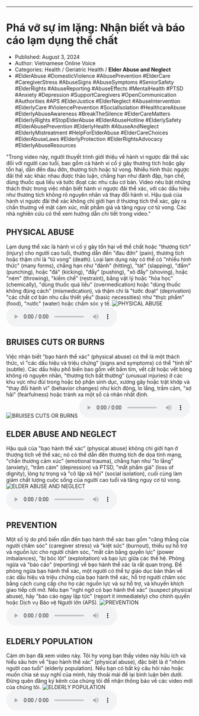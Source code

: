 
---

# Phá vỡ sự im lặng: Nhận biết và báo cáo lạm dụng thể chất

- Published: August 3, 2024
- Author: Vietnamese Online Voice
- Categories: Health / Geriatric Health / **Elder Abuse and Neglect**
- #ElderAbuse #DomesticViolence #AbusePrevention #ElderCare #CaregiverStress #AbuseSigns #AbuseSymptoms #SeniorSafety #ElderRights #AbuseReporting #AbuseEffects #MentalHealth #PTSD #Anxiety #Depression #SupportCaregivers #OpenCommunication #Authorities #APS #ElderJustice #ElderNeglect #AbuseIntervention #ElderlyCare #ViolencePrevention #SocialIsolation #HealthcareAbuse #ElderlyAbuseAwareness #BreakTheSilence #ElderCareMatters #ElderlyRights #StopElderAbuse #ElderAbuseHotline #ElderlySafety #ElderAbusePrevention #ElderlyHealth #AbuseAndNeglect #ElderlyMistreatment #HelpForElderAbuse #ElderCareChoices #ElderAbuseLaws #ElderlyProtection #ElderRightsAdvocacy #ElderlyAbuseResources

"Trong video này, người thuyết trình giới thiệu về hành vi ngược đãi thể xác đối với người cao tuổi, bao gồm cả hành vi cố ý gây thương tích hoặc gây tổn hại, dẫn đến đau đớn, thương tích hoặc tử vong. Nhiều hình thức ngược đãi thể xác khác nhau được thảo luận, chẳng hạn như đánh đập, hạn chế, dùng thuốc quá liều và tước đoạt các nhu cầu cơ bản. Video nêu bật những thách thức trong việc nhận biết hành vi ngược đãi thể xác, với các dấu hiệu như thương tích không rõ nguyên nhân và thay đổi hành vi. Hậu quả của hành vi ngược đãi thể xác không chỉ giới hạn ở thương tích thể xác, gây ra chấn thương về mặt cảm xúc, mất phẩm giá và tăng nguy cơ tử vong. Các nhà nghiên cứu có thể xem hướng dẫn chi tiết trong video."


## PHYSICAL ABUSE

Lạm dụng thể xác là hành vi cố ý gây tổn hại về thể chất hoặc "thương tích" (injury) cho người cao tuổi, thường dẫn đến "đau đớn" (pain), thương tích hoặc thậm chí là "tử vong" (death). Loại lạm dụng này có thể có "nhiều hình thức" (many forms), chẳng hạn như "đánh" (hitting), "tát" (slapping), "đấm" (punching), hoặc "đá" (kicking), "đẩy" (pushing), "xô đẩy" (shoving), hoặc "ném" (throwing), "kiềm chế" (restraint), bằng vật lý hoặc "hóa học" (chemically), "dùng thuốc quá liều" (overmedication) hoặc "dùng thuốc không đúng cách" (mismedication), và thậm chí là "tước đoạt" (deprivation) "các chất cơ bản nhu cầu thiết yếu" (basic necessities) như "thực phẩm" (food), "nước" (water) hoặc chăm sóc y tế.
![PHYSICAL ABUSE](https://http-archiver-apis-production-80.schnworks.com/storage/images/transitions/2024-08-03/transition-778548873-Montserrat-Bold-4A148C.jpg)
<audio controls>
    <source src="https://http-archiver-apis-production-80.schnworks.com/storage/storage/audio/file-18997208937.mp3" type="audio/mpeg">
</audio>



## BRUISES CUTS OR BURNS

Việc nhận biết "bạo hành thể xác" (physical abuse) có thể là một thách thức, vì "các dấu hiệu và triệu chứng" (signs and symptoms) có thể "tinh tế" (subtle). Các dấu hiệu phổ biến bao gồm vết bầm tím, vết cắt hoặc vết bỏng không rõ nguyên nhân, "thương tích bất thường" (unusual injuries) ở các khu vực như đùi trong hoặc bộ phận sinh dục, xương gãy hoặc trật khớp và "thay đổi hành vi" (behavior changes) như kích động, lo lắng, trầm cảm, "sợ hãi" (fearfulness) hoặc tránh xa một số cá nhân nhất định.
![BRUISES CUTS OR BURNS](https://http-archiver-apis-production-80.schnworks.com/storage/images/transitions/2024-08-03/transition--1531170609-Montserrat-Bold-880E4F.jpg)
<audio controls>
    <source src="https://http-archiver-apis-production-80.schnworks.com/storage/storage/audio/file-14359513666.mp3" type="audio/mpeg">
</audio>



## ELDER ABUSE AND NEGLECT

Hậu quả của "bạo hành thể xác" (physical abuse) không chỉ giới hạn ở thương tích về thể xác; nó có thể dẫn đến thương tích đe dọa tính mạng, "chấn thương cảm xúc" (emotional trauma), chẳng hạn như "lo lắng" (anxiety), "trầm cảm" (depression) và PTSD, "mất phẩm giá" (loss of dignity), lòng tự trọng và "cô lập xã hội" (social isolation), cuối cùng làm giảm chất lượng cuộc sống của người cao tuổi và tăng nguy cơ tử vong.
![ELDER ABUSE AND NEGLECT](https://http-archiver-apis-production-80.schnworks.com/storage/images/transitions/2024-08-03/transition-5720137780-Montserrat-Black-9C27B0.jpg)
<audio controls>
    <source src="https://http-archiver-apis-production-80.schnworks.com/storage/storage/audio/file-32940713818.mp3" type="audio/mpeg">
</audio>



## PREVENTION

Một số lý do phổ biến dẫn đến bạo hành thể xác bao gồm "căng thẳng của người chăm sóc" (caregiver stress) và "kiệt sức" (burnout), thiếu sự hỗ trợ và nguồn lực cho người chăm sóc, "mất cân bằng quyền lực" (power imbalances), "bị bóc lột" (exploitation) và bạo lực giữa các thế hệ. Phòng ngừa và "báo cáo" (reporting) về bạo hành thể xác là rất quan trọng. Để phòng ngừa bạo hành thể xác, một người có thể tự giáo dục bản thân về các dấu hiệu và triệu chứng của bạo hành thể xác, hỗ trợ người chăm sóc bằng cách cung cấp cho họ các nguồn lực và sự hỗ trợ, và khuyến khích giao tiếp cởi mở. Nếu bạn "nghi ngờ có bạo hành thể xác" (suspect physical abuse), hãy "báo cáo ngay lập tức" (report it immediately) cho chính quyền hoặc Dịch vụ Bảo vệ Người lớn (APS).
![PREVENTION](https://http-archiver-apis-production-80.schnworks.com/storage/images/transitions/2024-08-03/transition--37830363733-Montserrat-Bold-880E4F.jpg)
<audio controls>
    <source src="https://http-archiver-apis-production-80.schnworks.com/storage/storage/audio/file-2943963661.mp3" type="audio/mpeg">
</audio>



## ELDERLY POPULATION

Cảm ơn bạn đã xem video này. Tôi hy vọng bạn thấy video này hữu ích và hiểu sâu hơn về "bạo hành thể xác" (physical abuse), đặc biệt là ở "nhóm người cao tuổi" (elderly population). Nếu bạn có bất kỳ câu hỏi nào hoặc muốn chia sẻ suy nghĩ của mình, hãy thoải mái để lại bình luận bên dưới. Đừng quên đăng ký kênh của chúng tôi để nhận thông báo về các video mới của chúng tôi.
![ELDERLY POPULATION](https://http-archiver-apis-production-80.schnworks.com/storage/images/transitions/2024-08-03/transition-19539651406-Montserrat-Regular-303F9F.jpg)
<audio controls>
    <source src="https://http-archiver-apis-production-80.schnworks.com/storage/storage/audio/file-8133770883.mp3" type="audio/mpeg">
</audio>

